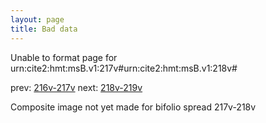```yaml
---
layout: page
title: Bad data
---
```


Unable to format page for urn:cite2:hmt:msB.v1:217v#urn:cite2:hmt:msB.v1:218v#

prev: [216v-217v](../216v-217v/) next: [218v-219v](../218v-219v/)

Composite image not yet made for bifolio spread 217v-218v

